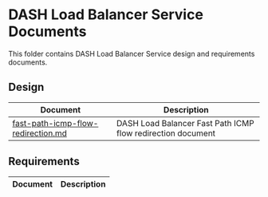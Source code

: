 # DASH Load Balancer Service Documents

This folder contains DASH Load Balancer Service design and requirements documents.

## Design

| Document                                               | Description                                |
| ------------------------------------------------------ | ------------------------------------------ |
| [fast-path-icmp-flow-redirection.md](fast-path-icmp-flow-redirection.md) | DASH Load Balancer Fast Path ICMP flow redirection document   |

## Requirements

| Document                                               | Description                                |
| ------------------------------------------------------ | ------------------------------------------ |
